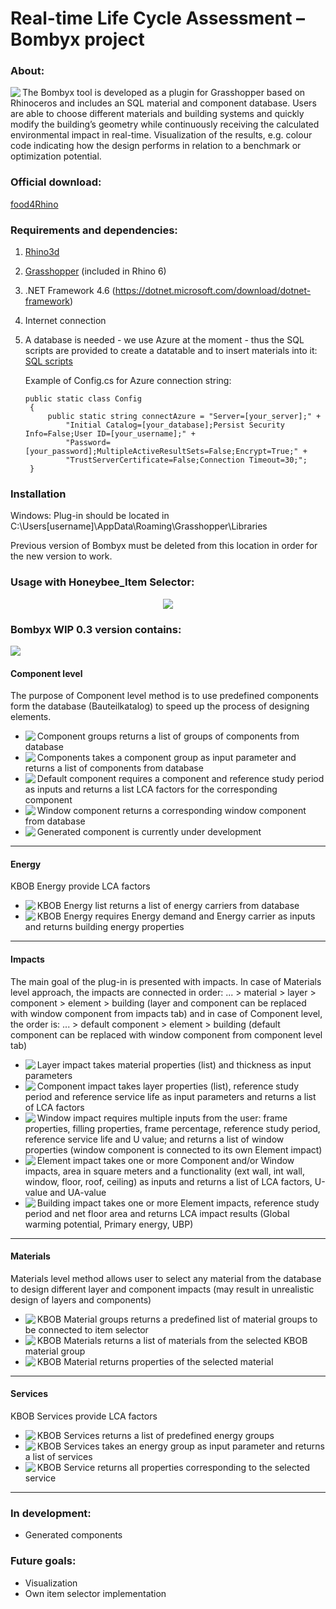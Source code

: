 
# Real-time Life Cycle Assessment – Bombyx project

### About:
<img align="left" src="https://i.imgur.com/aJduNdT.png">
The Bombyx tool is developed as a plugin for Grasshopper based on Rhinoceros and includes an SQL material and component database. Users are able to choose different materials and building systems and quickly modify the building’s geometry while continuously receiving the calculated environmental impact in real-time. Visualization of the results, e.g. colour code indicating how the design performs in relation to a benchmark or optimization potential. 


### Official download:
[food4Rhino](https://www.food4rhino.com/app/bombyx)


### Requirements and dependencies:
1. [Rhino3d](https://www.rhino3d.com/)
2. [Grasshopper](https://www.grasshopper3d.com/) (included in Rhino 6)
3. .NET Framework 4.6 (https://dotnet.microsoft.com/download/dotnet-framework)
4. Internet connection
5. A database is needed - we use Azure at the moment - thus the SQL scripts are provided to create a datatable and to insert materials into it:   
   [SQL scripts](../master/Bombyx.Data/SQLscripts)
   
   Example of Config.cs for Azure connection string:
   
   ```
   public static class Config
    {
        public static string connectAzure = "Server=[your_server];" +
            "Initial Catalog=[your_database];Persist Security Info=False;User ID=[your_username];" +
            "Password=[your_password];MultipleActiveResultSets=False;Encrypt=True;" +
            "TrustServerCertificate=False;Connection Timeout=30;";
    }
   ```


### Installation
Windows: Plug-in should be located in C:\Users\[username]\AppData\Roaming\Grasshopper\Libraries

Previous version of Bombyx must be deleted from this location in order for the new version to work.


### Usage with Honeybee_Item Selector:
<p align="center">
   <img src="https://i.imgur.com/kOlomya.png">
</p>

### Bombyx WIP 0.3 version contains:
<img src="https://i.imgur.com/Qwha58A.png">

#### Component level
The purpose of Component level method is to use predefined components form the database (Bauteilkatalog) to speed up the process of designing elements.


* <img align="left" src="https://i.imgur.com/F293wrp.png"> Component groups returns a list of groups of components from database
* <img align="left" src="https://i.imgur.com/WoeUszU.png"> Components takes a component group as input parameter and returns a list of components from database
* <img align="left" src="https://i.imgur.com/C7gY4K8.png"> Default component requires a component and reference study period as inputs and returns a list LCA factors for the corresponding component
* <img align="left" src="https://i.imgur.com/AUMqIlM.png"> Window component returns a corresponding window component from database
* <img align="left" src="https://i.imgur.com/V2BobEe.png"> Generated component is currently under development
<hr>

#### Energy
KBOB Energy provide LCA factors


* <img align="left" src="https://i.imgur.com/pUaY2H5.png"> KBOB Energy list returns a list of energy carriers from database
* <img align="left" src="https://i.imgur.com/dUzZUKK.png"> KBOB Energy requires Energy demand and Energy carrier as inputs and returns building energy properties
<hr>

#### Impacts
The main goal of the plug-in is presented with impacts. In case of Materials level approach, the impacts are connected in order: ... > material > layer > component > element > building (layer and component can be replaced with window component from impacts tab) and in case of Component level, the order is: ... > default component > element > building (default component can be replaced with window component from component level tab)

* <img align="left" src="https://i.imgur.com/ZBn5cud.png"> Layer impact takes material properties (list) and thickness as input parameters
* <img align="left" src="https://i.imgur.com/tjWF6Zl.png"> Component impact takes layer properties (list), reference study period and reference service life as input parameters and returns a list of LCA factors
* <img align="left" src="https://i.imgur.com/tvMHrQU.png"> Window impact requires multiple inputs from the user: frame properties, filling properties, frame percentage, reference study period, reference service life and U value; and returns a list of window properties (window component is connected to its own Element impact)
* <img align="left" src="https://i.imgur.com/UScf1bV.png"> Element impact takes one or more Component and/or Window impacts, area in square meters and a functionality (ext wall, int wall, window, floor, roof, ceiling) as inputs and returns a list of LCA factors, U-value and UA-value
* <img align="left" src="https://i.imgur.com/littJit.png"> Building impact takes one or more Element impacts, reference study period and net floor area and returns LCA impact results (Global warming potential, Primary energy, UBP)
<hr>

#### Materials
Materials level method allows user to select any material from the database to design different layer and component impacts (may result in unrealistic design of layers and components)


* <img align="left" src="https://i.imgur.com/23wYHjz.png"> KBOB Material groups returns a predefined list of material groups to be connected to item selector
* <img align="left" src="https://i.imgur.com/DsVmjsW.png"> KBOB Materials returns a list of materials from the selected KBOB material group
* <img align="left" src="https://i.imgur.com/dRbvd8Y.png"> KBOB Material returns properties of the selected material
<hr>

#### Services
KBOB Services provide LCA factors


* <img align="left" src="https://i.imgur.com/tG3BK1b.png"> KBOB Services returns a list of predefined energy groups
* <img align="left" src="https://i.imgur.com/sOQekAn.png"> KBOB Services takes an energy group as input parameter and returns a list of services 
* <img align="left" src="https://i.imgur.com/QDmu5fd.png"> KBOB Service returns all properties corresponding to the selected service
<hr>

### In development:
- Generated components


### Future goals:
+ Visualization
+ Own item selector implementation
